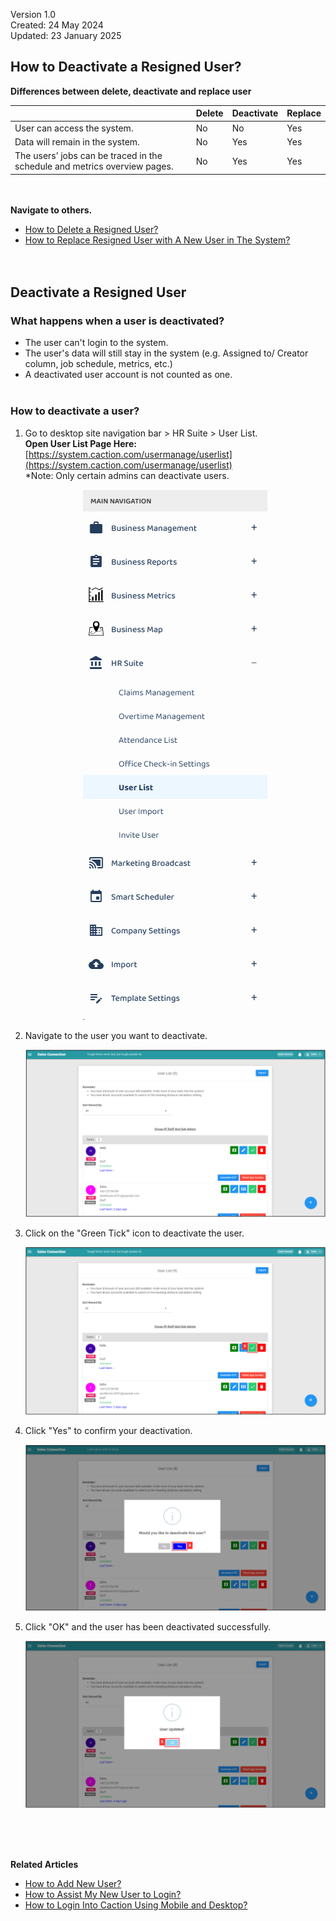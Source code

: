 Version 1.0<br>
Created: 24 May 2024<br>
Updated: 23 January 2025<br>
## How to Deactivate a Resigned User?

**Differences between delete, deactivate and replace user**

|   |  Delete   |   Deactivate   |   Replace  |
|-------|----------|----------------|------------|
| User can access the system. | No | No | Yes |
| Data will remain in the system. | No | Yes | Yes |
| The users’ jobs can be traced in the schedule and metrics overview pages. | No | Yes | Yes |

<br><br>
**Navigate to others.**<br>
- [How to Delete a Resigned User?](Delete_User.md)
- [How to Replace Resigned User with A New User in The System?](Replace_User.md)
<br><br><br>

## Deactivate a Resigned User
### What happens when a user is deactivated?
- The user can't login to the system.<br>
- The user's data will still stay in the system (e.g. Assigned to/ Creator column, job schedule, metrics, etc.)<br>
- A deactivated user account is not counted as one.<br><br>

### How to deactivate a user?
1. Go to desktop site navigation bar > HR Suite > User List.<br>
   **Open User List Page Here:** [https://system.caction.com/usermanage/userlist](https://system.caction.com/usermanage/userlist)<br>
   *Note: Only certain admins can deactivate users.<br>

   <p align="center">
      <img src="img2/User_List_Sidebar1.png" alt="User List">
   </p>
   
3. Navigate to the user you want to deactivate.<br>

   <p align="center">
      <img src="img/User_in_User_List.png" alt="User in User List">
   </p>

4. Click on the "Green Tick" icon to deactivate the user.<br>

   <p align="center">
      <img src="img/Deactivate_Button.png" alt="Deactivate Button">
   </p>

5. Click "Yes" to confirm your deactivation.<br>

   <p align="center">
      <img src="img/Confirm_Deactivate.png" alt="Confirm Deactivate">
   </p>

6. Click "OK" and the user has been deactivated successfully.<br>

   <p align="center">
      <img src="img/Deactivate_Successful.png" alt="Deactivate Successful">
   </p>
   <br><br><br>

**Related Articles**<br>
- [How to Add New User?](Add_New_User.md)
- [How to Assist My New User to Login?](New_User_Login.md)
- [How to Login Into Caction Using Mobile and Desktop?](Login.md)

<!-- [Link Text](https://support.caction.com/Delete,_Deactivate_or_Change_User.html) -->
